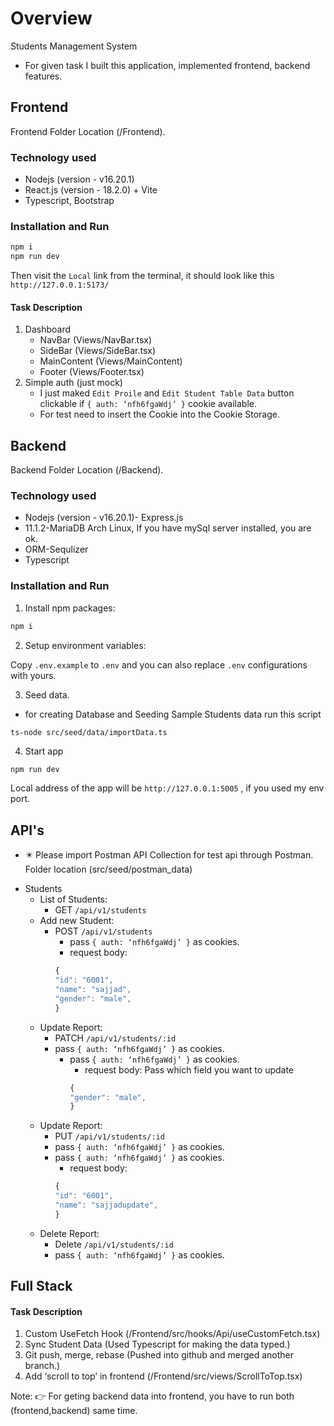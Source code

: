 # Overview

Students Management System

- For given task I built this application, implemented frontend, backend features.

## Frontend

Frontend Folder Location (/Frontend).

### Technology used

- Nodejs (version - v16.20.1)
- React.js (version - 18.2.0) + Vite
- Typescript, Bootstrap

### Installation and Run

```bash
npm i
npm run dev
```

Then visit the `Local` link from the terminal, it should look like this `http://127.0.0.1:5173/`

#### Task Description

1. Dashboard
   - NavBar (Views/NavBar.tsx)
   - SideBar (Views/SideBar.tsx)
   - MainContent (Views/MainContent)
   - Footer (Views/Footer.tsx)
2. Simple auth (just mock)
   - I just maked `Edit Proile` and `Edit Student Table Data` button clickable if `{ auth: ‘nfh6fgaWdj’ }` cookie available.
   - For test need to insert the Cookie into the Cookie Storage.

## Backend

Backend Folder Location (/Backend).

### Technology used

- Nodejs (version - v16.20.1)- Express.js
- 11.1.2-MariaDB Arch Linux, If you have mySql server installed, you are ok.
- ORM-Sequlizer
- Typescript

### Installation and Run

1.  Install npm packages:

```bash
npm i
```

2. Setup environment variables:

Copy `.env.example` to `.env` and you can also replace `.env` configurations with yours.

3. Seed data.

- for creating Database and Seeding Sample Students data run this script

```
ts-node src/seed/data/importData.ts
```

4. Start app

```bash
npm run dev
```

Local address of the app will be `http://127.0.0.1:5005` , if you used my env port.

## API's

- ✴️ Please import Postman API Collection for test api through Postman. <br>
  Folder location (src/seed/postman_data)

* Students
  - List of Students:
    - GET `/api/v1/students`
  - Add new Student:
    - POST `/api/v1/students`
      - pass `{ auth: ‘nfh6fgaWdj’ }` as cookies.
      - request body:
      ```js
      {
      "id": "6001",
      "name": "sajjad",
      "gender": "male",
      }
      ```
  - Update Report:
    - PATCH `/api/v1/students/:id`
    - pass `{ auth: ‘nfh6fgaWdj’ }` as cookies.
      - pass `{ auth: ‘nfh6fgaWdj’ }` as cookies.
        - request body: Pass which field you want to update
        ```js
        {
        "gender": "male",
        }
        ```
  - Update Report:
    - PUT `/api/v1/students/:id`
    - pass `{ auth: ‘nfh6fgaWdj’ }` as cookies.
    - pass `{ auth: ‘nfh6fgaWdj’ }` as cookies.
      - request body:
      ```js
      {
      "id": "6001",
      "name": "sajjadupdate",
      }
      ```
  - Delete Report:
    - Delete `/api/v1/students/:id`
    - pass `{ auth: ‘nfh6fgaWdj’ }` as cookies.

## Full Stack

#### Task Description
1. Custom UseFetch Hook (/Frontend/src/hooks/Api/useCustomFetch.tsx)
2. Sync Student Data (Used Typescript for making the data typed.)
3. Git push, merge, rebase (Pushed into github and merged another branch.)
4. Add ‘scroll to top’ in frontend (/Frontend/src/views/ScrollToTop.tsx)

Note: 👉 For geting backend data into frontend, you have to run both (frontend,backend) same time.
